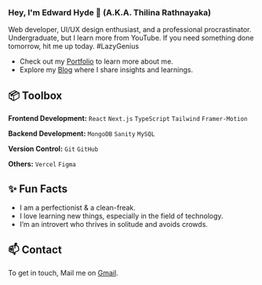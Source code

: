 ### Hey, I'm Edward Hyde 👋 (A.K.A. Thilina Rathnayaka)

Web developer, UI/UX design enthusiast, and a professional procrastinator. Undergraduate, but I learn more from YouTube. If you need something done tomorrow, hit me up today. #LazyGenius

- Check out my [Portfolio](https://its-thilina.vercel.app/) to learn more about me.
- Explore my [Blog](https://its-thilina-blog.vercel.app/) where I share insights and learnings.

## 📦 Toolbox

**Frontend Development:** `React` `Next.js` `TypeScript` `Tailwind` `Framer-Motion`

**Backend Development:** `MongoDB` `Sanity` `MySQL`

**Version Control:** `Git` `GitHub`

**Others:** `Vercel` `Figma`

## ✨ Fun Facts

- I am a perfectionist & a clean-freak.
- I love learning new things, especially in the field of technology.
- I’m an introvert who thrives in solitude and avoids crowds.

## 📫 Contact

To get in touch, Mail me on [Gmail](mailto:edwardhyde20126@gmail.com).
